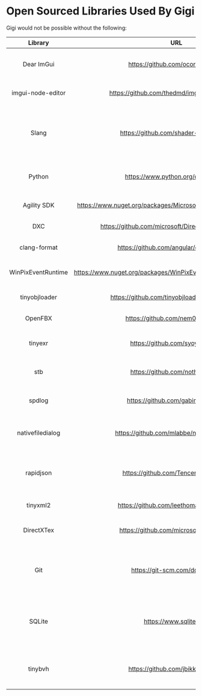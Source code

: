 # Open Sourced Libraries Used By Gigi

Gigi would not be possible without the following:

Library | URL | Use |
:-----:|:------:|:--------:
Dear ImGui | https://github.com/ocornut/imgui/ | The backbone of the editor and viewer.
imgui-node-editor | https://github.com/thedmd/imgui-node-editor/ | The DAG editor in the editor.
Slang | https://github.com/shader-slang/slang/ | A superset of HLSL that can compile to plain HLSL. Used by AutoDiff test.
Python | https://www.python.org/downloads/ | Makes viewer scriptable / automatable.
Agility SDK | https://www.nuget.org/packages/Microsoft.Direct3D.D3D12/1.614.0/ | Latest version of directx.
DXC | https://github.com/microsoft/DirectXShaderCompiler/ | DX Shader Compiler.
clang-format | https://github.com/angular/clang-format/ | Automatic formatting of code.
WinPixEventRuntime | https://www.nuget.org/packages/WinPixEventRuntime/1.0.240308001/ | For pix captures from viewer.
tinyobjloader | https://github.com/tinyobjloader/tinyobjloader/ | Load .obj model files in viewer.
OpenFBX | https://github.com/nem0/OpenFBX/ | For loading FBX model.
tinyexr | https://github.com/syoyo/tinyexr | Load HDR .exr image files in viewer.
stb | https://github.com/nothings/stb/ | read and write png, jpg, etc.
spdlog | https://github.com/gabime/spdlog/ | Prettier output for the compiler.
nativefiledialog | https://github.com/mlabbe/nativefiledialog/ | For opening native file selection windows.
rapidjson | https://github.com/Tencent/rapidjson/ | Read/write json files. Nearly every data file is stored as json.
tinyxml2 | https://github.com/leethomason/tinyxml2 | Read/write xml files.
DirectXTex | https://github.com/microsoft/DirectXTex | Load, encode and decode dds files.
Git | https://git-scm.com/downloads | Used by the browser to synchronize local files to remote machines.
SQLite | https://www.sqlite.org/ | Used by the browser to store and search through known techniques.
tinybvh | https://github.com/jbikker/tinybvh | Used by the viewer to save vertex data as BVHs